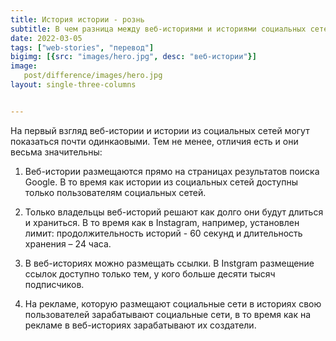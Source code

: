 ```yaml
---
title: История истории - рознь
subtitle: В чем разница между веб-историями и историями социальных сетей? 
date: 2022-03-05
tags: ["web-stories", "перевод"]
bigimg: [{src: "images/hero.jpg", desc: "веб-истории"}]
image:
   post/difference/images/hero.jpg
layout: single-three-columns


---
```

На первый взгляд веб-истории и истории из социальных сетей могут показаться почти одинкаовыми. Тем не менее, отличия есть и они весьма значительны: 
<!--more-->
 1) Веб-истории  размещаются прямо на страницах результатов поиска Google. В то время как истории из социальных сетей доступны только пользователям социальных сетей.

2) Только владельцы веб-историй решают как долго они будут длиться и храниться. В то время как в Instagram, например, установлен лимит: продолжительность историй - 60 секунд и длительность хранения – 24 часа.

3) В веб-историях можно размещать ссылки. В Instgram размещение ссылок доступно только тем, у кого больше десяти тысяч подписчиков.

4) На рекламе, которую размещают социальные сети в историях свою пользователей зарабатывают социальные сети, в то время как на рекламе в веб-историях зарабатывают их создатели. 